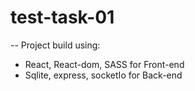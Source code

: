 # test-task-01

-- Project build using:
- React, React-dom, SASS for Front-end 
- Sqlite, express, socketIo for Back-end

